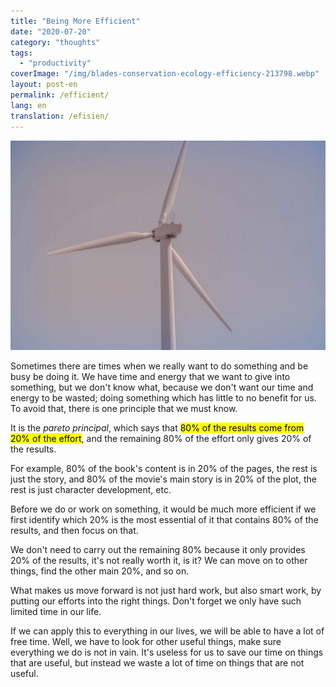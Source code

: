 ```yaml
---
title: "Being More Efficient"
date: "2020-07-20"
category: "thoughts"
tags:
  - "productivity"
coverImage: "/img/blades-conservation-ecology-efficiency-213798.webp"
layout: post-en
permalink: /efficient/
lang: en
translation: /efisien/
---
```


![efficient](/img/blades-conservation-ecology-efficiency-213798.webp)

Sometimes there are times when we really want to do something and be busy be doing it. We have time and energy that we want to give into something, but we don't know what, because we don't want our time and energy to be wasted; doing something which has little to no benefit for us. To avoid that, there is one principle that we must know.

It is the _pareto principal_, which says that <mark>80% of the results come from 20% of the effort</mark>, and the remaining 80% of the effort only gives 20% of the results.

For example, 80% of the book's content is in 20% of the pages, the rest is just the story, and 80% of the movie's main story is in 20% of the plot, the rest is just character development, etc.

Before we do or work on something, it would be much more efficient if we first identify which 20% is the most essential of it that contains 80% of the results, and then focus on that.

We don't need to carry out the remaining 80% because it only provides 20% of the results, it's not really worth it, is it? We can move on to other things, find the other main 20%, and so on.

What makes us move forward is not just hard work, but also smart work, by putting our efforts into the right things. Don't forget we only have such limited time in our life.

If we can apply this to everything in our lives, we will be able to have a lot of free time. Well, we have to look for other useful things, make sure everything we do is not in vain. It's useless for us to save our time on things that are useful, but instead we waste a lot of time on things that are not useful.
